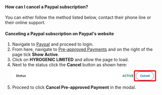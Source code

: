 #### How can I cancel a Paypal subscription?
You can either follow the method listed below, contact their phone line or their online support.

#### Canceling a Paypal subscription on Paypal's website
1. Navigate to [Paypal](https://www.paypal.com) and proceed to login.
2. From here, navigate to [Pre-approved Payments](https://www.paypal.com/myaccount/autopay/) and on the right of the page tick **Show Active**.
3. Click on **HYROGENIC LIMITED** and allow the page to load.
4. Next to the status click the **Cancel** button as shown here:
![Canceling a Paypal Subscription](https://raw.githubusercontent.com/HexaneNetworks/help-assets/master/assets/png/paypal-subscription-cancel.png)
5. Proceed to click **Cancel Pre-approved Payment** in the modal.